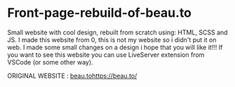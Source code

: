 # Front-page-rebuild-of-beau.to
Small website with cool design, rebuilt from scratch using: HTML, SCSS and JS.
I made this website from 0, this is not my website so i didn't put it on web.
I made some small changes on a design i hope that you will like it!!!
If you want to see this website you can use LiveServer extension from VSCode (or some other way).

ORIGINAL WEBSITE : [beau.to](https://beau.to/)https://beau.to/
